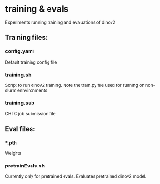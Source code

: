 # training & evals
Experiments running training and evaluations of dinov2


<h2>Training files:</h2>

<h3>config.yaml</h3><p>Default training config file</p>

<h3>training.sh</h3><p>Script to run dinov2 training. Note the train.py file used for running on non-slurm ennvironments.</p>

<h3>training.sub</h3><p>CHTC job submission file</p>

<h2>Eval files:</h2>

<h3>*.pth</h3><p>Weights</p>

<h3>pretrainEvals.sh</h3><p>Currently only for pretrained evals. Evaluates pretrained dinov2 model.</p>
